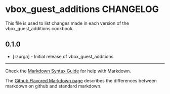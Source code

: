 vbox_guest_additions CHANGELOG
==============================

This file is used to list changes made in each version of the vbox_guest_additions cookbook.

0.1.0
-----
- [rzurga] - Initial release of vbox_guest_additions

- - -
Check the [Markdown Syntax Guide](http://daringfireball.net/projects/markdown/syntax) for help with Markdown.

The [Github Flavored Markdown page](http://github.github.com/github-flavored-markdown/) describes the differences between markdown on github and standard markdown.
